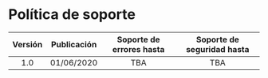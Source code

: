 # Política de soporte

| Versión | Publicación | Soporte de errores hasta | Soporte de seguridad hasta |
|:---:|:---:|:---:|:---:|
| 1.0 | 01/06/2020 | TBA | TBA |

